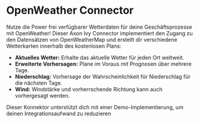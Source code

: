 # OpenWeather Connector

Nutze die Power frei verfügbarer Wetterdaten für deine Geschäftsprozesse mit OpenWeather! Dieser Axon Ivy Connector implementiert den Zugang zu den  Datensätzen von OpenWeatherMap und erstellt dir verschiedene Wetterkarten innerhalb des kostenlosen Plans:

* **Aktuelles Wetter:** Erhalte das aktuelle Wetter für jeden Ort weltweit.
* **Erweiterte Vorhersagen:** Plane im Voraus mit  Prognosen über mehrere Tage.
* **Niederschlag:** Vorhersage der Wahrscheinlichkeit für Niederschlag für die nächsten Tage.
* **Wind:** Windstärke und vorherrschende Richtung kann auch vorhergesagt werden.

Dieser Konnektor unterstützt dich mit einer Demo-Implementierung, um deinen Integrationsaufwand zu reduzieren
